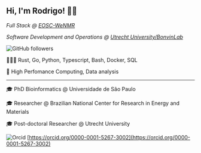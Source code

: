 ## Hi, I'm Rodrigo! 👋🏽

*Full Stack @ [EOSC-WeNMR](https://wenmr.science.uu.nl)*

*Software Development and Operations @ [Utrecht University/BonvinLab](https://bonvinlab.org)*

![GitHub followers](https://img.shields.io/github/followers/rvhonorato?label=Follow-me&style=social)

👨🏽‍💻 Rust, Go, Python, Typescript, Bash, Docker, SQL

💾 High Perfomance Computing, Data analysis

* * *

🎓 PhD Bioinformatics @ Universidade de São Paulo

🎓 Researcher @ Brazilian National Center for Research in Energy and Materials 

🎓 Post-doctoral Researcher @ Utrecht University

![Orcid](https://info.orcid.org/wp-content/uploads/2020/12/orcid_16x16.gif) [https://orcid.org/0000-0001-5267-3002](https://orcid.org/0000-0001-5267-3002)
